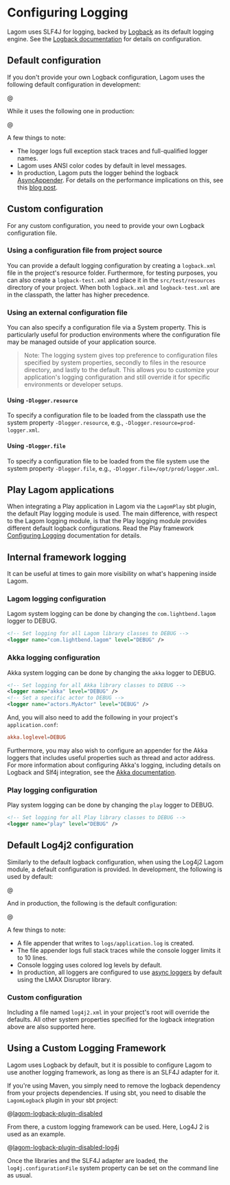 # Configuring Logging

Lagom uses SLF4J for logging, backed by [Logback](http://logback.qos.ch/) as its default logging engine.  See the [Logback documentation](http://logback.qos.ch/manual/configuration.html) for details on configuration.

## Default configuration

If you don't provide your own Logback configuration, Lagom uses the following default configuration in development:

@[](code/logback-lagom-dev.xml)

While it uses the following one in production:

@[](code/logback-lagom-default.xml)

A few things to note:

* The logger logs full exception stack traces and full-qualified logger names.
* Lagom uses ANSI color codes by default in level messages.
* In production, Lagom puts the logger behind the logback [AsyncAppender](http://logback.qos.ch/manual/appenders.html#AsyncAppender).  For details on the performance implications on this, see this [blog post](https://blog.overops.com/how-to-instantly-improve-your-java-logging-with-7-logback-tweaks/).

## Custom configuration

For any custom configuration, you need to provide your own Logback configuration file.

### Using a configuration file from project source

You can provide a default logging configuration by creating a `logback.xml` file in the project's resource folder. Furthermore, for testing purposes, you can also create a `logback-test.xml` and place it in the `src/test/resources` directory of your project. When both `logback.xml` and `logback-test.xml` are in the classpath, the latter has higher precedence.

### Using an external configuration file

You can also specify a configuration file via a System property.  This is particularly useful for production environments where the configuration file may be managed outside of your application source.

> Note: The logging system gives top preference to configuration files specified by system properties, secondly to files in the resource directory, and lastly to the default. This allows you to customize your application's logging configuration and still override it for specific environments or developer setups.

#### Using `-Dlogger.resource`

To specify a configuration file to be loaded from the classpath use the system property `-Dlogger.resource`, e.g., `-Dlogger.resource=prod-logger.xml`.


#### Using `-Dlogger.file`

To specify a configuration file to be loaded from the file system use the system property `-Dlogger.file`, e.g., `-Dlogger.file=/opt/prod/logger.xml`.

## Play Lagom applications

When integrating a Play application in Lagom via the `LagomPlay` sbt plugin, the default Play logging module is used. The main difference, with respect to the Lagom logging module, is that the Play logging module provides different default logback configurations. Read the Play framework [Configuring Logging](https://www.playframework.com/documentation/2.7.x/SettingsLogger) documentation for details.

## Internal framework logging

It can be useful at times to gain more visibility on what's happening inside Lagom.

### Lagom logging configuration

Lagom system logging can be done by changing the `com.lightbend.lagom` logger to DEBUG.

```xml
<!-- Set logging for all Lagom library classes to DEBUG -->
<logger name="com.lightbend.lagom" level="DEBUG" />
```

### Akka logging configuration

Akka system logging can be done by changing the `akka` logger to DEBUG.

```xml
<!-- Set logging for all Akka library classes to DEBUG -->
<logger name="akka" level="DEBUG" />
<!-- Set a specific actor to DEBUG -->
<logger name="actors.MyActor" level="DEBUG" />
```

And, you will also need to add the following in your project's `application.conf`:

```conf
akka.loglevel=DEBUG
```

Furthermore, you may also wish to configure an appender for the Akka loggers that includes useful properties such as thread and actor address.  For more information about configuring Akka's logging, including details on Logback and Slf4j integration, see the [Akka documentation](https://doc.akka.io/docs/akka/2.6/logging.html).

### Play logging configuration

Play system logging can be done by changing the `play` logger to DEBUG.

```xml
<!-- Set logging for all Play library classes to DEBUG -->
<logger name="play" level="DEBUG" />
```

## Default Log4j2 configuration

Similarly to the default logback configuration, when using the Log4j2 Lagom module, a default configuration is provided. In development, the following is used by default:

@[](code/log4j2-lagom-dev.xml)

And in production, the following is the default configuration:

@[](code/log4j2-lagom-default.xml)

A few things to note:

* A file appender that writes to `logs/application.log` is created.
* The file appender logs full stack traces while the console logger limits it to 10 lines.
* Console logging uses colored log levels by default.
* In production, all loggers are configured to use [async loggers](https://logging.apache.org/log4j/2.x/manual/async.html) by default using the LMAX Disruptor library.

### Custom configuration

Including a file named `log4j2.xml` in your project's root will override the defaults. All other system properties specified for the logback integration above are also supported here.

## Using a Custom Logging Framework

Lagom uses Logback by default, but it is possible to configure Lagom to use another logging framework, as long as there is an SLF4J adapter for it.

If you're using Maven, you simply need to remove the logback dependency from your projects dependencies.  If using sbt, you need to disable the `LagomLogback` plugin in your sbt project:

@[lagom-logback-plugin-disabled](code/build-log-lang.sbt)

From there, a custom logging framework can be used.  Here, Log4J 2 is used as an example.

@[lagom-logback-plugin-disabled-log4j](code/build-log-lang.sbt)

Once the libraries and the SLF4J adapter are loaded, the `log4j.configurationFile` system property can be set on the command line as usual.
